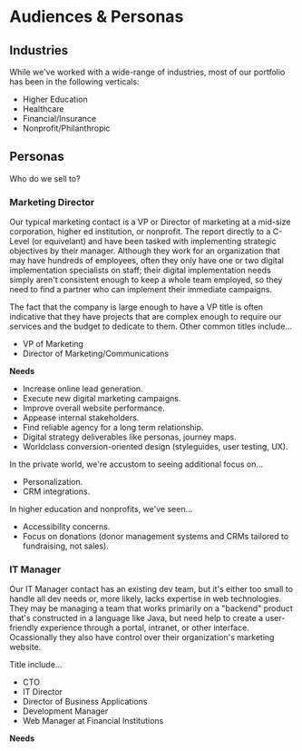 # Audiences & Personas

## Industries

While we've worked with a wide-range of industries, most of our portfolio has been in the following verticals:

- Higher Education
- Healthcare
- Financial/Insurance
- Nonprofit/Philanthropic

## Personas

Who do we sell to?

### Marketing Director

Our typical marketing contact is a VP or Director of marketing at a mid-size corporation, higher ed institution, or nonprofit. The report directly to a C-Level (or equivelant) and have been tasked with implementing  strategic objectives by their manager. Although they work for an organization that may have hundreds of employees, often they only have one or two digital implementation specialists on staff; their digital implementation needs simply aren't consistent enough to keep a whole team employed, so they need to find a partner who can implement their immediate campaigns.

The fact that the company is large enough to have a VP title is often indicative that they have projects that are complex enough to require our services and the budget to dedicate to them. Other common titles include...

- VP of Marketing
- Director of Marketing/Communications

**Needs**

- Increase online lead generation.
- Execute new digital marketing campaigns.
- Improve overall website performance.
- Appease internal stakeholders.
- Find reliable agency for a long term relationship.
- Digital strategy deliverables like personas, journey maps.
- Worldclass conversion-oriented design (styleguides, user testing, UX).

In the private world, we're accustom to seeing additional focus on...

- Personalization.
- CRM integrations.

In higher education and nonprofits, we've seen...

- Accessibility concerns.
- Focus on donations (donor management systems and CRMs tailored to fundraising, not sales).


### IT Manager

Our IT Manager contact has an existing dev team, but it's either too small to handle all dev needs or, more likely, lacks expertise in web technologies. They may be managing a team that works primarily on a "backend" product that's constructed in a language like Java, but need help to create a user-friendly experience through a portal, intranet, or other interface. Ocassionally they also have control over their organization's marketing website.

Title include...

- CTO
- IT Director
- Director of Business Applications
- Development Manager
- Web Manager at Financial Institutions

**Needs**

